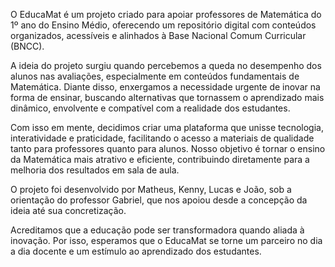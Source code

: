

 O EducaMat é um projeto criado para apoiar professores de Matemática do 1º ano do Ensino Médio, oferecendo um repositório digital com conteúdos organizados, acessíveis e alinhados à Base Nacional Comum Curricular (BNCC).

A ideia do projeto surgiu quando percebemos a queda no desempenho dos alunos nas avaliações, especialmente em conteúdos fundamentais de Matemática. Diante disso, enxergamos a necessidade urgente de inovar na forma de ensinar, buscando alternativas que tornassem o aprendizado mais dinâmico, envolvente e compatível com a realidade dos estudantes.

Com isso em mente, decidimos criar uma plataforma que unisse tecnologia, interatividade e praticidade, facilitando o acesso a materiais de qualidade tanto para professores quanto para alunos. Nosso objetivo é tornar o ensino da Matemática mais atrativo e eficiente, contribuindo diretamente para a melhoria dos resultados em sala de aula.

O projeto foi desenvolvido por Matheus, Kenny, Lucas e João, sob a orientação do professor Gabriel, que nos apoiou desde a concepção da ideia até sua concretização.

Acreditamos que a educação pode ser transformadora quando aliada à inovação. Por isso, esperamos que o EducaMat se torne um parceiro no dia a dia docente e um estímulo ao aprendizado dos estudantes. 
